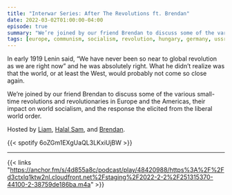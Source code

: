 ```yaml
---
title: "Interwar Series: After The Revolutions ft. Brendan"
date: 2022-03-02T01:00:00-04:00
episode: true
summary: "We’re joined by our friend Brendan to discuss some of the various small-time revolutions and revolutionaries in Europe and the Americas."
tags: [europe, communism, socialism, revolution, hungary, germany, ussr]
---
```


In early 1919 Lenin said, “We have never been so near to global revolution as we are right now” and he was absolutely right. What he didn’t realize was that the world, or at least the West, would probably not come so close again.

We’re joined by our friend Brendan to discuss some of the various small-time revolutions and revolutionaries in Europe and the Americas, their impact on world socialism, and the response the elicited from the liberal world order.

Hosted by [Liam](https://twitter.com/LegoRacers2), [Halal Sam](https://twitter.com/halaljew), and [Brendan](https://twitter.com/NeeedlesEye/).

{{< spotify 6oZGm1EXgUaQL3LKxiUjBW >}}

---

{{< links "https://anchor.fm/s/4d855a8c/podcast/play/48420988/https%3A%2F%2Fd3ctxlq1ktw2nl.cloudfront.net%2Fstaging%2F2022-2-2%2F251315370-44100-2-38759de186ba.m4a" >}}
